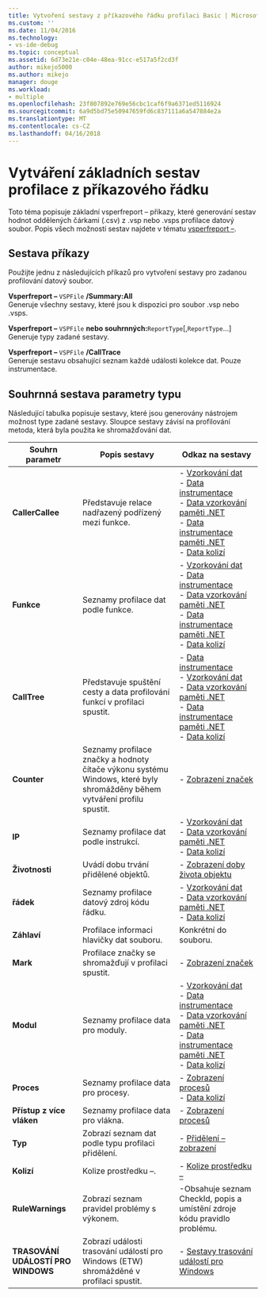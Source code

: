 ```yaml
---
title: Vytvoření sestavy z příkazového řádku profilaci Basic | Microsoft Docs
ms.custom: ''
ms.date: 11/04/2016
ms.technology:
- vs-ide-debug
ms.topic: conceptual
ms.assetid: 6d73e21e-c04e-48ea-91cc-e517a5f2cd3f
author: mikejo5000
ms.author: mikejo
manager: douge
ms.workload:
- multiple
ms.openlocfilehash: 23f807892e769e56cbc1caf6f9a6371ed5116924
ms.sourcegitcommit: 6a9d5bd75e50947659fd6c837111a6a547884e2a
ms.translationtype: MT
ms.contentlocale: cs-CZ
ms.lasthandoff: 04/16/2018
---
```

# <a name="creating-basic-profiling-reports-from-the-command-line"></a>Vytváření základních sestav profilace z příkazového řádku
Toto téma popisuje základní vsperfreport – příkazy, které generování sestav hodnot oddělených čárkami (.csv) z .vsp nebo .vsps profilace datový soubor. Popis všech možností sestav najdete v tématu [vsperfreport –](../profiling/vsperfreport.md).  
  
## <a name="report-commands"></a>Sestava příkazy  
 Použijte jednu z následujících příkazů pro vytvoření sestavy pro zadanou profilování datový soubor.  
  
 **Vsperfreport –** `VSPFile` **/Summary:All**  
 Generuje všechny sestavy, které jsou k dispozici pro soubor .vsp nebo .vsps.  
  
 **Vsperfreport –** `VSPFile` **nebo souhrnných:**`ReportType`[,`ReportType`...]  
 Generuje typy zadané sestavy.  
  
 **Vsperfreport –** `VSPFile` **/CallTrace**  
 Generuje sestavu obsahující seznam každé události kolekce dat. Pouze instrumentace.  
  
## <a name="summary-report-type-parameters"></a>Souhrnná sestava parametry typu  
 Následující tabulka popisuje sestavy, které jsou generovány nástrojem možnost type zadané sestavy. Sloupce sestavy závisí na profilování metoda, která byla použita ke shromažďování dat.  
  
|Souhrn parametr|Popis sestavy|Odkaz na sestavy|  
|-----------------------|------------------------|----------------------|  
|**CallerCallee**|Představuje relace nadřazený podřízený mezi funkce.|-   [Vzorkování dat](../profiling/caller-callee-view-sampling-data.md)<br />-   [Data instrumentace](../profiling/caller-callee-view-instrumentation-data.md)<br />-   [Data vzorkování paměti .NET](../profiling/caller-callee-view-dotnet-memory-sampling-data.md)<br />-   [Data instrumentace paměti .NET](../profiling/caller-callee-view-net-memory-instrumentation-data.md)<br />-   [Data kolizí](../profiling/caller-callee-view-contention-data.md)|  
|**Funkce**|Seznamy profilace dat podle funkce.|-   [Vzorkování dat](../profiling/functions-view-sampling-data.md)<br />-   [Data instrumentace](../profiling/functions-view-instrumentation-data.md)<br />-   [Data vzorkování paměti .NET](../profiling/functions-view-dotnet-memory-sampling-data.md)<br />-   [Data instrumentace paměti .NET](../profiling/functions-view-dotnet-memory-instrumentation-data.md)<br />-   [Data kolizí](../profiling/functions-view-contention-data.md)|  
|**CallTree**|Představuje spuštění cesty a data profilování funkcí v profilaci spustit.|-   [Data instrumentace](../profiling/call-tree-view-instrumentation-data.md)<br />-   [Vzorkování dat](../profiling/call-tree-view-sampling-data.md)<br />-   [Data vzorkování paměti .NET](../profiling/call-tree-view-dotnet-memory-sampling-data.md)<br />-   [Data instrumentace paměti .NET](../profiling/call-tree-view-dotnet-memory-instrumentation-data.md)<br />-   [Data kolizí](../profiling/call-tree-view-contention-data.md)|  
|**Counter**|Seznamy profilace značky a hodnoty čítače výkonu systému Windows, které byly shromážděny během vytváření profilu spustit.|-   [Zobrazení značek](../profiling/marks-view.md)|  
|**IP**|Seznamy profilace dat podle instrukcí.|-   [Vzorkování dat](../profiling/instruction-pointers-ips-view-sampling-data.md)<br />-   [Data vzorkování paměti .NET](../profiling/instruction-pointers-ips-view-dotnet-memory-sampling-data.md)<br />-   [Data kolizí](../profiling/instruction-pointers-ips-view-contention-data.md)|  
|**Životnosti**|Uvádí dobu trvání přidělené objektů.|-   [Zobrazení doby života objektu](../profiling/object-lifetime-view.md)|  
|**řádek**|Seznamy profilace datový zdroj kódu řádku.|-   [Vzorkování dat](../profiling/lines-view-sampling-data.md)<br />-   [Data vzorkování paměti .NET](../profiling/lines-view-dotnet-memory-sampling-data.md)<br />-   [Data kolizí](../profiling/lines-view-contention-data.md)|  
|**Záhlaví**|Profilace informaci hlavičky dat souboru.|Konkrétní do souboru.|  
|**Mark**|Profilace značky se shromažďují v profilaci spustit.|-   [Zobrazení značek](../profiling/marks-view.md)|  
|**Modul**|Seznamy profilace data pro moduly.|-   [Vzorkování dat](../profiling/modules-view-sampling-data.md)<br />-   [Data instrumentace](../profiling/modules-view-instrumentation-data.md)<br />-   [Data vzorkování paměti .NET](../profiling/modules-view-dotnet-memory-sampling-data.md)<br />-   [Data instrumentace paměti .NET](../profiling/modules-view-dotnet-memory-instrumentation-data.md)<br />-   [Data kolizí](../profiling/modules-view-contention-data.md)|  
|**Proces**|Seznamy profilace data pro procesy.|-   [Zobrazení procesů](../profiling/process-view.md)<br />-   [Data kolizí](../profiling/process-view-contention-data.md)|  
|**Přístup z více vláken**|Seznamy profilace data pro vlákna.|-   [Zobrazení procesů](../profiling/process-view.md)|  
|**Typ**|Zobrazí seznam dat podle typu profilaci přidělení.|-   [Přidělení – zobrazení](../profiling/dotnet-memory-allocations-view.md)|  
|**Kolizí**|Kolize prostředku –.|-   [Kolize prostředku –](../profiling/resource-contentions-view-contention-data.md)|  
|**RuleWarnings**|Zobrazí seznam pravidel problémy s výkonem.|-Obsahuje seznam CheckId, popis a umístění zdroje kódu pravidlo problému.|  
|**TRASOVÁNÍ UDÁLOSTÍ PRO WINDOWS**|Zobrazí události trasování událostí pro Windows (ETW) shromážděné v profilaci spustit.|-   [Sestavy trasování událostí pro Windows](../profiling/event-tracing-for-windows-etw-report.md)|